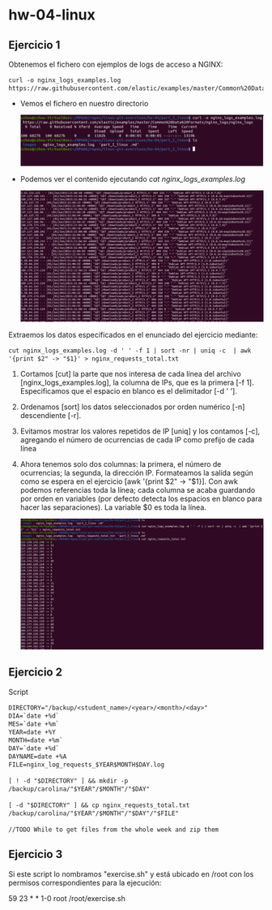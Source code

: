 # hw-04-linux

## Ejercicio 1

Obtenemos el fichero con ejemplos de logs de acceso a NGINX:
~~~~
curl -o nginx_logs_examples.log https://raw.githubusercontent.com/elastic/examples/master/Common%20Data%20Formats/nginx_logs/nginx_logs
~~~~
- Vemos el fichero en nuestro directorio

    ![image](./images/1.png)

- Podemos ver el contenido ejecutando _cat nginx\_logs\_examples.log_

    ![image](./images/2.png)

Extraemos los datos especificados en el enunciado del ejercicio mediante:
~~~~
cut nginx_logs_examples.log -d ' ' -f 1 | sort -nr | uniq -c  | awk '{print $2" -> "$1}' > nginx_requests_total.txt
~~~~
1. Cortamos [cut] la parte que nos interesa de cada línea del archivo [nginx\_logs\_examples.log], la columna de IPs, que es la primera [-f 1]. Especificamos que el espacio en blanco es el delimitador [-d ' '].
2. Ordenamos [sort] los datos seleccionados por orden numérico [-n] descendiente [-r].
3. Evitamos mostrar los valores repetidos de IP [uniq] y los contamos [-c], agregando el número de ocurrencias de cada IP como prefijo de cada línea 
4. Ahora tenemos solo dos columnas: la primera, el número de ocurrencias; la segunda, la dirección IP. Formateamos la salida según como se espera en el ejercicio [awk '{print $2" -> "$1}]. Con awk podemos referencias toda la línea; cada columna se acaba guardando por orden en variables (por defecto detecta los espacios en blanco para hacer las separaciones). La variable $0 es toda la línea.

    ![image](./images/3.png)

## Ejercicio 2

Script
~~~
DIRECTORY="/backup/<student_name>/<year>/<month>/<day>"
DIA=`date +%d`
MES=`date +%m`
YEAR=date +%Y
MONTH=date +%m`
DAY=`date +%d`
DAYNAME=date +%A
FILE=nginx_log_requests_$YEAR$MONTH$DAY.log

[ ! -d "$DIRECTORY" ] && mkdir -p /backup/carolina/"$YEAR"/$MONTH"/"$DAY"

[ -d "$DIRECTORY" ] && cp nginx_requests_total.txt /backup/carolina/"$YEAR"/$MONTH"/"$DAY"/"$FILE"

//TODO While to get files from the whole week and zip them

~~~

## Ejercicio 3

Si este script lo nombramos "exercise.sh" y está ubicado en /root con los permisos correspondientes para la ejecución:

59 23 * * 1-0 root /root/exercise.sh